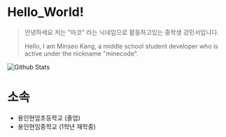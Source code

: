 # Hello_World!
> 안녕하세요 저는 "마코" 라는 닉네임으로 활동하고있는 중학생 강민서입니다.
>
> Hello, I am Minseo Kang, a middle school student developer who is active under the nickname "minecode".

![Github Stats](https://github-readme-stats.vercel.app/api?username=minecode0606&show_icons=true)
# 소속
  * 용인현암초등학교 (졸업)
  * 용인현임중학교 (1학년 재학중)
  
